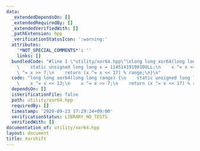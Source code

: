 ```yaml
---
data:
  _extendedDependsOn: []
  _extendedRequiredBy: []
  _extendedVerifiedWith: []
  _pathExtension: hpp
  _verificationStatusIcon: ':warning:'
  attributes:
    '*NOT_SPECIAL_COMMENTS*': ''
    links: []
  bundledCode: "#line 1 \"utility/xor64.hpp\"\nlong long xor64(long long range) {\n\
    \    static unsigned long long x = 1145141919810ULL;\n    x ^= x << 13;\n    x\
    \ ^= x >> 7;\n    return (x ^= x << 17) % range;\n}\n"
  code: "long long xor64(long long range) {\n    static unsigned long long x = 1145141919810ULL;\n\
    \    x ^= x << 13;\n    x ^= x >> 7;\n    return (x ^= x << 17) % range;\n}\n"
  dependsOn: []
  isVerificationFile: false
  path: utility/xor64.hpp
  requiredBy: []
  timestamp: '2020-09-23 17:29:24+09:00'
  verificationStatus: LIBRARY_NO_TESTS
  verifiedWith: []
documentation_of: utility/xor64.hpp
layout: document
title: Xorshift
---
```



